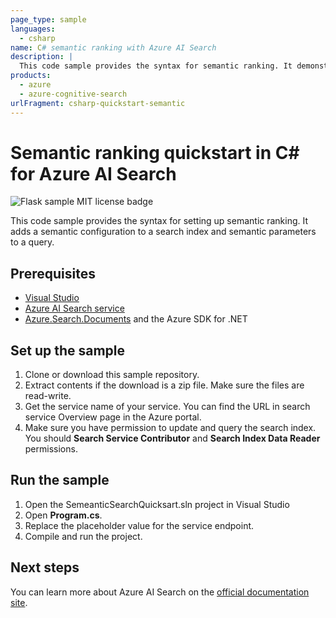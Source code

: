 ```yaml
---
page_type: sample
languages:
  - csharp
name: C# semantic ranking with Azure AI Search
description: |
  This code sample provides the syntax for semantic ranking. It demonstrates an approach for adding a semantic configuration to a search index and query parameters to a query.
products:
  - azure
  - azure-cognitive-search
urlFragment: csharp-quickstart-semantic
---
```

# Semantic ranking quickstart in C# for Azure AI Search

![Flask sample MIT license badge](https://img.shields.io/badge/license-MIT-green.svg)

This code sample provides the syntax for setting up semantic ranking. It adds a semantic configuration to a search index and semantic parameters to a query.

## Prerequisites

- [Visual Studio](https://visualstudio.microsoft.com/downloads/)
- [Azure AI Search service](https://docs.microsoft.com/azure/search/search-create-service-portal)
- [Azure.Search.Documents](https://docs.microsoft.com/dotnet/api/overview/azure/search.documents-readme) and the Azure SDK for .NET

## Set up the sample

1. Clone or download this sample repository.
1. Extract contents if the download is a zip file. Make sure the files are read-write.
1. Get the service name of your service. You can find the URL in search service Overview page in the Azure portal.
1. Make sure you have permission to update and query the search index. You should **Search Service Contributor** and **Search Index Data Reader** permissions.

## Run the sample

1. Open the SemeanticSearchQuicksart.sln project in Visual Studio
1. Open **Program.cs**.
1. Replace the placeholder value for the service endpoint.
1. Compile and run the project.

## Next steps

You can learn more about Azure AI Search on the [official documentation site](https://learn.microsoft.com/azure/search).
